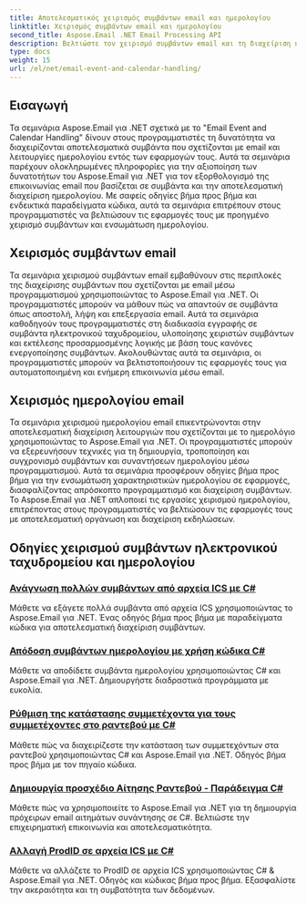 ```yaml
---
title: Αποτελεσματικός χειρισμός συμβάντων email και ημερολογίου
linktitle: Χειρισμός συμβάντων email και ημερολογίου
second_title: Aspose.Email .NET Email Processing API
description: Βελτιώστε τον χειρισμό συμβάντων email και τη διαχείριση ημερολογίου με το Aspose.Email for .NET tutorials. Μάθετε να αυτοματοποιείτε συμβάντα email και να ενσωματώνετε απρόσκοπτα τις λειτουργίες του ημερολογίου.
type: docs
weight: 15
url: /el/net/email-event-and-calendar-handling/
---
```


## Εισαγωγή

Τα σεμινάρια Aspose.Email για .NET σχετικά με το "Email Event and Calendar Handling" δίνουν στους προγραμματιστές τη δυνατότητα να διαχειρίζονται αποτελεσματικά συμβάντα που σχετίζονται με email και λειτουργίες ημερολογίου εντός των εφαρμογών τους. Αυτά τα σεμινάρια παρέχουν ολοκληρωμένες πληροφορίες για την αξιοποίηση των δυνατοτήτων του Aspose.Email για .NET για τον εξορθολογισμό της επικοινωνίας email που βασίζεται σε συμβάντα και την αποτελεσματική διαχείριση ημερολογίου. Με σαφείς οδηγίες βήμα προς βήμα και ενδεικτικά παραδείγματα κώδικα, αυτά τα σεμινάρια επιτρέπουν στους προγραμματιστές να βελτιώσουν τις εφαρμογές τους με προηγμένο χειρισμό συμβάντων και ενσωμάτωση ημερολογίου.

## Χειρισμός συμβάντων email

Τα σεμινάρια χειρισμού συμβάντων email εμβαθύνουν στις περιπλοκές της διαχείρισης συμβάντων που σχετίζονται με email μέσω προγραμματισμού χρησιμοποιώντας το Aspose.Email για .NET. Οι προγραμματιστές μπορούν να μάθουν πώς να απαντούν σε συμβάντα όπως αποστολή, λήψη και επεξεργασία email. Αυτά τα σεμινάρια καθοδηγούν τους προγραμματιστές στη διαδικασία εγγραφής σε συμβάντα ηλεκτρονικού ταχυδρομείου, υλοποίησης χειριστών συμβάντων και εκτέλεσης προσαρμοσμένης λογικής με βάση τους κανόνες ενεργοποίησης συμβάντων. Ακολουθώντας αυτά τα σεμινάρια, οι προγραμματιστές μπορούν να βελτιστοποιήσουν τις εφαρμογές τους για αυτοματοποιημένη και ενήμερη επικοινωνία μέσω email.

## Χειρισμός ημερολογίου email

Τα σεμινάρια χειρισμού ημερολογίου email επικεντρώνονται στην αποτελεσματική διαχείριση λειτουργιών που σχετίζονται με το ημερολόγιο χρησιμοποιώντας το Aspose.Email για .NET. Οι προγραμματιστές μπορούν να εξερευνήσουν τεχνικές για τη δημιουργία, τροποποίηση και συγχρονισμό συμβάντων και συναντήσεων ημερολογίου μέσω προγραμματισμού. Αυτά τα σεμινάρια προσφέρουν οδηγίες βήμα προς βήμα για την ενσωμάτωση χαρακτηριστικών ημερολογίου σε εφαρμογές, διασφαλίζοντας απρόσκοπτο προγραμματισμό και διαχείριση συμβάντων. Το Aspose.Email για .NET απλοποιεί τις εργασίες χειρισμού ημερολογίου, επιτρέποντας στους προγραμματιστές να βελτιώσουν τις εφαρμογές τους με αποτελεσματική οργάνωση και διαχείριση εκδηλώσεων.

## Οδηγίες χειρισμού συμβάντων ηλεκτρονικού ταχυδρομείου και ημερολογίου

### [Ανάγνωση πολλών συμβάντων από αρχεία ICS με C#](./reading-multiple-events-from-ics-files-with-csharp/)
Μάθετε να εξάγετε πολλά συμβάντα από αρχεία ICS χρησιμοποιώντας το Aspose.Email για .NET. Ένας οδηγός βήμα προς βήμα με παραδείγματα κώδικα για αποτελεσματική διαχείριση συμβάντων.
### [Απόδοση συμβάντων ημερολογίου με χρήση κώδικα C#](./rendering-calendar-events-using-csharp-code/)
Μάθετε να αποδίδετε συμβάντα ημερολογίου χρησιμοποιώντας C# και Aspose.Email για .NET. Δημιουργήστε διαδραστικά προγράμματα με ευκολία.
### [Ρύθμιση της κατάστασης συμμετέχοντα για τους συμμετέχοντες στο ραντεβού με C#](./setting-participant-status-for-appointment-attendees-with-csharp/)
Μάθετε πώς να διαχειρίζεστε την κατάσταση των συμμετεχόντων στα ραντεβού χρησιμοποιώντας C# και Aspose.Email για .NET. Οδηγός βήμα προς βήμα με τον πηγαίο κώδικα.
### [Δημιουργία προσχέδιο Αίτησης Ραντεβού - Παράδειγμα C#](./crafting-a-draft-appointment-request-csharp-example/)
Μάθετε πώς να χρησιμοποιείτε το Aspose.Email για .NET για τη δημιουργία πρόχειρων email αιτημάτων συνάντησης σε C#. Βελτιώστε την επιχειρηματική επικοινωνία και αποτελεσματικότητα.
### [Αλλαγή ProdID σε αρχεία ICS με C#](./altering-prodid-in-ics-files-with-csharp/)
Μάθετε να αλλάζετε το ProdID σε αρχεία ICS χρησιμοποιώντας C# & Aspose.Email για .NET. Οδηγός και κώδικας βήμα προς βήμα. Εξασφαλίστε την ακεραιότητα και τη συμβατότητα των δεδομένων. 